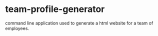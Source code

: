 # team-profile-generator
command line application used to generate a html website for a team of employees.
